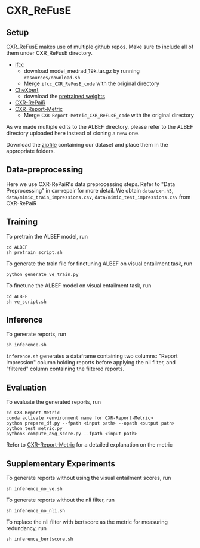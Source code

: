 # CXR_ReFusE

## Setup

CXR_ReFusE makes use of multiple github repos. Make sure to include all of them under CXR_ReFusE directory. 

* [ifcc](https://github.com/ysmiura/ifcc)
    * download model_medrad_19k.tar.gz by running `resources/download.sh`
    * Merge `ifcc_CXR_ReFusE_code` with the original directory
* [CheXbert](https://github.com/stanfordmlgroup/CheXbert)
    * download the [pretrained weights](https://stanfordmedicine.box.com/s/c3stck6w6dol3h36grdc97xoydzxd7w9) 
* [CXR-RePaiR](https://github.com/rajpurkarlab/CXR-RePaiR)
* [CXR-Report-Metric](https://github.com/rajpurkarlab/CXR-Report-Metric)
   * Merge `CXR-Report-Metric_CXR_ReFusE_code` with the original directory

As we made multiple edits to the ALBEF directory, please refer to the ALBEF directory uploaded here instead of cloning a new one. 

Download the [zipfile](https://drive.google.com/file/d/1VW8q0b4Jh6Pj3crpFHTRC3mTCRUjI2zi/view?usp=sharing) containing our dataset and place them in the appropriate folders. 


## Data-preprocessing
Here we use CXR-RePaiR's data preprocessing steps.
Refer to "Data Preprocessing" in cxr-repair for more detail. 
We obtain `data/cxr.h5`, `data/mimic_train_impressions.csv`, `data/mimic_test_impressions.csv` from CXR-RePaiR

## Training

To pretrain the ALBEF model, run 
```
cd ALBEF 
sh pretrain_script.sh
```

To generate the train file for finetuning ALBEF on visual entailment task, run 
```
python generate_ve_train.py
```
To finetune the ALBEF model on visual entailment task, run 
```
cd ALBEF 
sh ve_script.sh
```

## Inference

To generate reports, run 
```
sh inference.sh
```

`inference.sh` generates a dataframe containing two columns: "Report Impression" column holding reports before applying the nli filter, and 
"filtered" column containing the filtered reports. 
    
## Evaluation

To evaluate the generated reports, run

```
cd CXR-Report-Metric
conda activate <environment name for CXR-Report-Metric>
python prepare_df.py --fpath <input path> --opath <output path>
python test_metric.py
python3 compute_avg_score.py --fpath <input path>
```
Refer to [CXR-Report-Metric](https://github.com/rajpurkarlab/CXR-Report-Metric) for a detailed explanation on the metric 

## Supplementary Experiments

To generate reports without using the visual entailment scores, run 
```
sh inference_no_ve.sh
```

To generate reports without the nli filter, run 
```
sh inference_no_nli.sh
```

To replace the nli filter with bertscore as the metric for measuring redundancy, run 
```
sh inference_bertscore.sh
```
